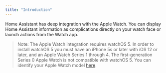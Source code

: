 ```yaml
---
title: "Introduction"
---
```


Home Assistant has deep integration with the Apple Watch. You can display Home Assistant information as complications directly on your watch face or launch actions from the Watch app.

> Note: The Apple Watch integration requires watchOS 5. In order to install watchOS 5 you must have an iPhone 5s or later with iOS 12 or later, and an Apple Watch Series 1 through 4. The first-generation Series 0 Apple Watch is not compatible with watchOS 5. You can identify your Apple Watch model [here](https://support.apple.com/en-us/HT204507).
